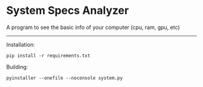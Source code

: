 # System Specs Analyzer
A program to see the basic info of your computer (cpu, ram, gpu, etc)

-------

Installation:
```
pip install -r requirements.txt
```

Building:
```
pyinstaller --onefile --noconsole system.py
```
